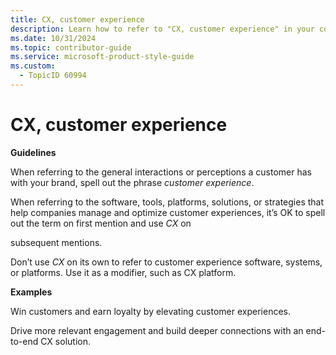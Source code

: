 ```yaml
---
title: CX, customer experience
description: Learn how to refer to "CX, customer experience" in your content.
ms.date: 10/31/2024
ms.topic: contributor-guide
ms.service: microsoft-product-style-guide
ms.custom:
  - TopicID 60994
---
```



# CX, customer experience

**Guidelines**

When referring to the general interactions or perceptions a customer has with your brand, spell out the phrase *customer experience*.

When referring to the software, tools, platforms, solutions, or strategies that help companies manage and optimize customer experiences, it’s OK to spell out the term on first mention and use *CX* on

subsequent mentions. 

Don’t use *CX* on its own to refer to customer experience software, systems, or platforms. Use it as a modifier, such as CX platform.

**Examples**

Win customers and earn loyalty by elevating customer experiences. 

Drive more relevant engagement and build deeper connections with an end-to-end CX solution.

